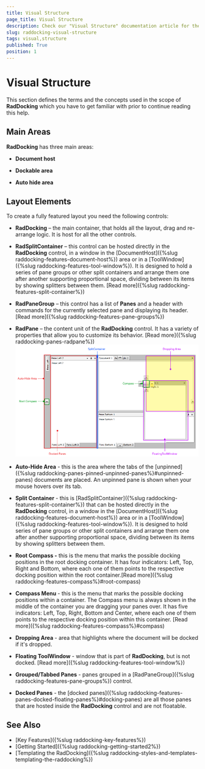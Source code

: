 ```yaml
---
title: Visual Structure
page_title: Visual Structure
description: Check our "Visual Structure" documentation article for the RadDocking WPF control.
slug: raddocking-visual-structure
tags: visual,structure
published: True
position: 1
---
```


# Visual Structure

This section defines the terms and the concepts used in the scope of __RadDocking__ which you have to get familiar with prior to continue reading this help.

## Main Areas

__RadDocking__ has three main areas:
  
* __Document host__

* __Dockable area__

* __Auto hide area__

## Layout Elements

To create a fully featured layout you need the following controls: 

* __RadDocking__ – the main container, that holds all the layout, drag and re-arrange logic. It is host for all the other controls.

* __RadSplitContainer__ – this control can be hosted directly in the __RadDocking__ control, in a window in the [DocumentHost]({%slug raddocking-features-document-host%}) area or in a [ToolWindow]({%slug raddocking-features-tool-window%}). It is designed to hold a series of pane groups or other split containers and arrange them one after another supporting proportional space, dividing between its items by showing splitters between them. [Read more]({%slug raddocking-features-split-container%})

* __RadPaneGroup__ – this control has a list of __Panes__ and a header with commands for the currently selected pane and displaying its header. [Read more]({%slug raddocking-features-pane-groups%})

* __RadPane__ – the content unit of the __RadDocking__ control. It has a variety of properties that allow you to customize its behavior. [Read more]({%slug raddocking-panes-radpane%})![Rad Docking Visual Structure 2](images/RadDocking_VisualStructure_2.png)

* __Auto-Hide Area__ - this is the area where the tabs of the [unpinned]({%slug raddocking-panes-pinned-unpinned-panes%}#unpinned-panes) documents are placed. An unpinned pane is shown when your mouse hovers over its tab.

* __Split Container__ - this is [RadSplitContainer]({%slug raddocking-features-split-container%}) that can be hosted directly in the __RadDocking__ control, in a window in the [DocumentHost]({%slug raddocking-features-document-host%}) area or in a [ToolWindow]({%slug raddocking-features-tool-window%}). It is designed to hold series of pane groups or other split containers and arrange them one after another supporting proportional space, dividing between its items by showing splitters between them.

* __Root Compass -__  this is the menu that marks the possible docking positions in the root docking container. It has four indicators: Left, Top, Right and Bottom, where each one of them points to the respective docking position within the root container.[Read more]({%slug raddocking-features-compass%}#root-compass)

* __Compass Menu__ - this is the menu that marks the possible docking positions within a container. The Compass menu is always shown in the middle of the container you are dragging your panes over. It has five indicators: Left, Top, Right, Bottom and Center, where each one of them points to the respective docking position within this container. [Read more]({%slug raddocking-features-compass%}#compass)

* __Dropping Area__ - area that highlights where the document will be docked if it's dropped.

* __Floating ToolWindow__ - window that is part of __RadDocking__, but is not docked. [Read more]({%slug raddocking-features-tool-window%})

* __Grouped/Tabbed Panes__ - panes grouped in a [RadPaneGroup]({%slug raddocking-features-pane-groups%}) control.

* __Docked Panes__ - the [docked panes]({%slug raddocking-features-panes-docked-floating-panes%}#docking-panes) are all those panes that are hosted inside the __RadDocking__ control and are not floatable.

## See Also

* [Key Features]({%slug raddocking-key-features%})
* [Getting Started]({%slug raddocking-getting-started2%})
* [Templating the RadDocking]({%slug raddocking-styles-and-templates-templating-the-raddocking%})
